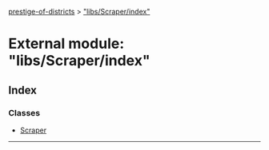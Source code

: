 [prestige-of-districts](../README.md) > ["libs/Scraper/index"](../modules/_libs_scraper_index_.md)

# External module: "libs/Scraper/index"

## Index

### Classes

* [Scraper](../classes/_libs_scraper_index_.scraper.md)

---

